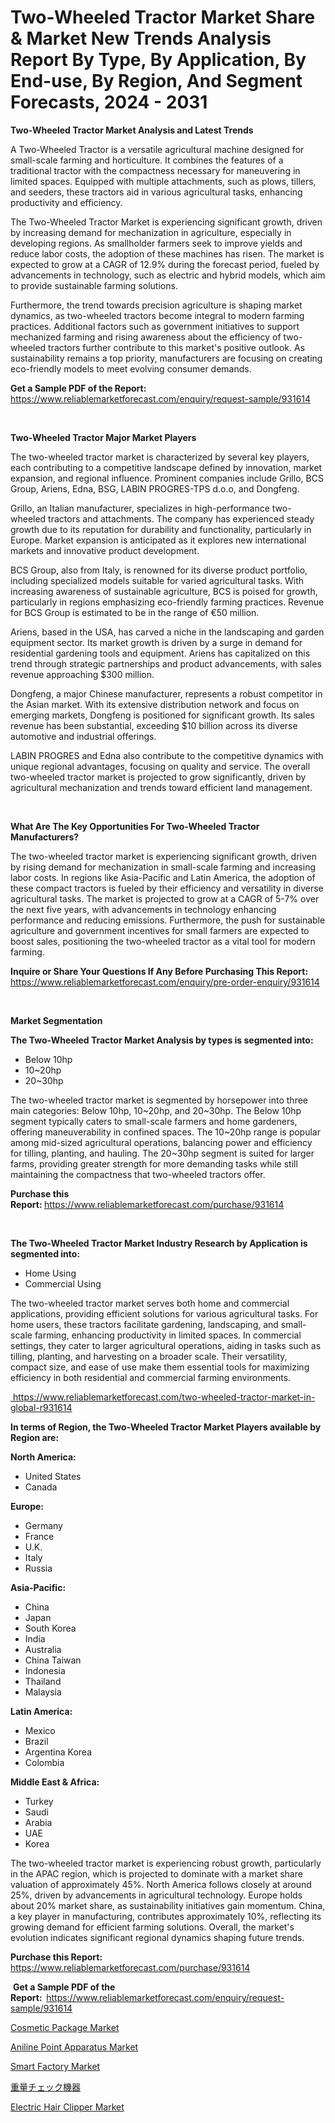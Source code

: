 <p><h1>Two-Wheeled Tractor Market Share & Market New Trends Analysis Report By Type, By Application, By End-use, By Region, And Segment Forecasts, 2024 - 2031</h1></p><p><strong>Two-Wheeled Tractor Market Analysis and Latest Trends</strong></p>
<p><p>A Two-Wheeled Tractor is a versatile agricultural machine designed for small-scale farming and horticulture. It combines the features of a traditional tractor with the compactness necessary for maneuvering in limited spaces. Equipped with multiple attachments, such as plows, tillers, and seeders, these tractors aid in various agricultural tasks, enhancing productivity and efficiency.</p><p>The Two-Wheeled Tractor Market is experiencing significant growth, driven by increasing demand for mechanization in agriculture, especially in developing regions. As smallholder farmers seek to improve yields and reduce labor costs, the adoption of these machines has risen. The market is expected to grow at a CAGR of 12.9% during the forecast period, fueled by advancements in technology, such as electric and hybrid models, which aim to provide sustainable farming solutions.</p><p>Furthermore, the trend towards precision agriculture is shaping market dynamics, as two-wheeled tractors become integral to modern farming practices. Additional factors such as government initiatives to support mechanized farming and rising awareness about the efficiency of two-wheeled tractors further contribute to this market's positive outlook. As sustainability remains a top priority, manufacturers are focusing on creating eco-friendly models to meet evolving consumer demands.</p></p>
<p><strong>Get a Sample PDF of the Report:&nbsp;</strong> <a href="https://www.reliablemarketforecast.com/enquiry/request-sample/931614">https://www.reliablemarketforecast.com/enquiry/request-sample/931614</a></p>
<p>&nbsp;</p>
<p><strong>Two-Wheeled Tractor Major Market Players</strong></p>
<p><p>The two-wheeled tractor market is characterized by several key players, each contributing to a competitive landscape defined by innovation, market expansion, and regional influence. Prominent companies include Grillo, BCS Group, Ariens, Edna, BSG, LABIN PROGRES-TPS d.o.o, and Dongfeng.</p><p>Grillo, an Italian manufacturer, specializes in high-performance two-wheeled tractors and attachments. The company has experienced steady growth due to its reputation for durability and functionality, particularly in Europe. Market expansion is anticipated as it explores new international markets and innovative product development.</p><p>BCS Group, also from Italy, is renowned for its diverse product portfolio, including specialized models suitable for varied agricultural tasks. With increasing awareness of sustainable agriculture, BCS is poised for growth, particularly in regions emphasizing eco-friendly farming practices. Revenue for BCS Group is estimated to be in the range of €50 million.</p><p>Ariens, based in the USA, has carved a niche in the landscaping and garden equipment sector. Its market growth is driven by a surge in demand for residential gardening tools and equipment. Ariens has capitalized on this trend through strategic partnerships and product advancements, with sales revenue approaching $300 million.</p><p>Dongfeng, a major Chinese manufacturer, represents a robust competitor in the Asian market. With its extensive distribution network and focus on emerging markets, Dongfeng is positioned for significant growth. Its sales revenue has been substantial, exceeding $10 billion across its diverse automotive and industrial offerings.</p><p>LABIN PROGRES and Edna also contribute to the competitive dynamics with unique regional advantages, focusing on quality and service. The overall two-wheeled tractor market is projected to grow significantly, driven by agricultural mechanization and trends toward efficient land management.</p></p>
<p>&nbsp;</p>
<p><strong>What Are The Key Opportunities For Two-Wheeled Tractor Manufacturers?</strong></p>
<p><p>The two-wheeled tractor market is experiencing significant growth, driven by rising demand for mechanization in small-scale farming and increasing labor costs. In regions like Asia-Pacific and Latin America, the adoption of these compact tractors is fueled by their efficiency and versatility in diverse agricultural tasks. The market is projected to grow at a CAGR of 5-7% over the next five years, with advancements in technology enhancing performance and reducing emissions. Furthermore, the push for sustainable agriculture and government incentives for small farmers are expected to boost sales, positioning the two-wheeled tractor as a vital tool for modern farming.</p></p>
<p><strong>Inquire or Share Your Questions If Any Before Purchasing This Report:</strong> <a href="https://www.reliablemarketforecast.com/enquiry/pre-order-enquiry/931614">https://www.reliablemarketforecast.com/enquiry/pre-order-enquiry/931614</a></p>
<p>&nbsp;</p>
<p><strong>Market Segmentation</strong></p>
<p><strong>The Two-Wheeled Tractor Market Analysis by types is segmented into:</strong></p>
<p><ul><li>Below 10hp</li><li>10~20hp</li><li>20~30hp</li></ul></p>
<p><p>The two-wheeled tractor market is segmented by horsepower into three main categories: Below 10hp, 10~20hp, and 20~30hp. The Below 10hp segment typically caters to small-scale farmers and home gardeners, offering maneuverability in confined spaces. The 10~20hp range is popular among mid-sized agricultural operations, balancing power and efficiency for tilling, planting, and hauling. The 20~30hp segment is suited for larger farms, providing greater strength for more demanding tasks while still maintaining the compactness that two-wheeled tractors offer.</p></p>
<p><strong>Purchase this Report:&nbsp;</strong><a href="https://www.reliablemarketforecast.com/purchase/931614">https://www.reliablemarketforecast.com/purchase/931614</a></p>
<p>&nbsp;</p>
<p><strong>The Two-Wheeled Tractor Market Industry Research by Application is segmented into:</strong></p>
<p><ul><li>Home Using</li><li>Commercial Using</li></ul></p>
<p><p>The two-wheeled tractor market serves both home and commercial applications, providing efficient solutions for various agricultural tasks. For home users, these tractors facilitate gardening, landscaping, and small-scale farming, enhancing productivity in limited spaces. In commercial settings, they cater to larger agricultural operations, aiding in tasks such as tilling, planting, and harvesting on a broader scale. Their versatility, compact size, and ease of use make them essential tools for maximizing efficiency in both residential and commercial farming environments.</p></p>
<p><a href="https://www.reliablemarketforecast.com/two-wheeled-tractor-market-in-global-r931614">&nbsp;https://www.reliablemarketforecast.com/two-wheeled-tractor-market-in-global-r931614</a></p>
<p><strong>In terms of Region, the Two-Wheeled Tractor Market Players available by Region are:</strong></p>
<p>
    <p> <strong> North America: </strong>
        <ul>
            <li>United States</li>
            <li>Canada</li>
        </ul>
        </p> 
    <p> <strong> Europe: </strong>
        <ul>
            <li>Germany</li>
            <li>France</li>
            <li>U.K.</li>
            <li>Italy</li>
            <li>Russia</li>
        </ul>
        </p> 
    <p> <strong> Asia-Pacific: </strong>
        <ul>
            <li>China</li>
            <li>Japan</li>
            <li>South Korea</li>
            <li>India</li>
            <li>Australia</li>
            <li>China Taiwan</li>
            <li>Indonesia</li>
            <li>Thailand</li>
            <li>Malaysia</li>
        </ul>
        </p> 
    <p> <strong> Latin America: </strong>
        <ul>
            <li>Mexico</li>
            <li>Brazil</li>
            <li>Argentina Korea</li>
            <li>Colombia</li>
        </ul>
        </p> 
    <p> <strong> Middle East & Africa: </strong>
        <ul>
            <li>Turkey</li>
            <li>Saudi</li>
            <li>Arabia</li>
            <li>UAE</li>
            <li>Korea</li>
        </ul>
    </p>
    </p>
<p><p>The two-wheeled tractor market is experiencing robust growth, particularly in the APAC region, which is projected to dominate with a market share valuation of approximately 45%. North America follows closely at around 25%, driven by advancements in agricultural technology. Europe holds about 20% market share, as sustainability initiatives gain momentum. China, a key player in manufacturing, contributes approximately 10%, reflecting its growing demand for efficient farming solutions. Overall, the market's evolution indicates significant regional dynamics shaping future trends.</p></p>
<p><strong>Purchase this Report: </strong><a href="https://www.reliablemarketforecast.com/purchase/931614">https://www.reliablemarketforecast.com/purchase/931614</a></p>
<p>&nbsp;<strong>Get a Sample PDF of the Report:&nbsp;&nbsp;</strong><a href="https://www.reliablemarketforecast.com/enquiry/request-sample/931614">https://www.reliablemarketforecast.com/enquiry/request-sample/931614</a></p>
<p><strong></strong></p>
<p><p><a href="https://issuu.com/reportprime-2/docs/cosmetic-package-market-size-2030.p_3aa2f412fbdc71">Cosmetic Package Market</a></p><p><a href="https://medium.com/@anggimontokjleb_6541/the-global-aniline-point-apparatus-market-is-projected-to-experience-an-annual-growth-rate-of-7-84b783e5a033?postPublishedType=initial">Aniline Point Apparatus Market</a></p><p><a href="https://www.linkedin.com/pulse/smart-factory-market-global-regional-analysis-focus-end-udsqf?trackingId=G2TmaMr1Tim72GkIuy8kPA%3D%3D">Smart Factory Market</a></p><p><a href="https://medium.com/@harperhe4e26/%E8%A8%88%E9%87%8F%E6%A9%9F%E5%99%A8%E5%B8%82%E5%A0%B4-%E3%82%B0%E3%83%AD%E3%83%BC%E3%83%90%E3%83%AB%E5%B8%82%E5%A0%B4%E3%81%AE%E6%B4%9E%E5%AF%9F%E3%81%A8%E5%9C%B0%E5%9F%9F%E5%88%86%E6%9E%90-2024-2031-fb6c5f2dccbe">重量チェック機器</a></p><p><a href="https://www.linkedin.com/pulse/electric-hair-clipper-market-trends-detailed-study-its-segmentation-p1fic?trackingId=zR243vAwRRWmT6UYPkL3Dg%3D%3D">Electric Hair Clipper Market</a></p></p>